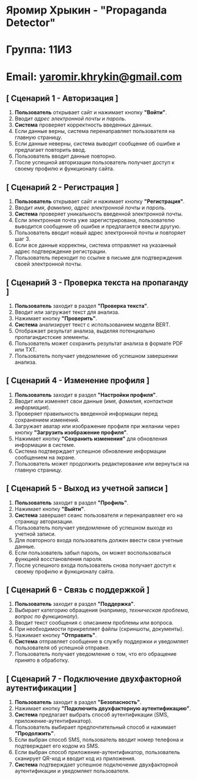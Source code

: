# Яромир Хрыкин - "Propaganda Detector"
# Группа: 11И3
# Email: yaromir.khrykin@gmail.com

## [ Сценарий 1 - Авторизация ]

1. **Пользователь** открывает сайт и нажимает кнопку **"Войти"**.
2. Вводит *адрес электронной почты* и *пароль*.
3. **Система** проверяет корректность введенных данных.
4. Если данные верны, система перенаправляет пользователя на главную страницу.
5. Если данные неверны, система выводит сообщение об ошибке и предлагает повторить ввод.
6. Пользователь вводит данные повторно.
7. После успешной авторизации пользователь получает доступ к своему профилю и функционалу сайта.

## [ Сценарий 2 - Регистрация ]

1. **Пользователь** открывает сайт и нажимает кнопку **"Регистрация"**.
2. Вводит *имя*, *фамилию*, *адрес электронной почты* и *пароль*.
3. **Система** проверяет уникальность введенной электронной почты.
4. Если электронная почта уже зарегистрирована, пользователю выводится сообщение об ошибке и предлагается ввести другую.
5. Пользователь вводит новый адрес электронной почты и повторяет шаг 3.
6. Если все данные корректны, система отправляет на указанный адрес подтверждение регистрации.
7. Пользователь переходит по ссылке в письме для подтверждения своей электронной почты.

## [ Сценарий 3 - Проверка текста на пропаганду ]

1. **Пользователь** заходит в раздел **"Проверка текста"**.
2. Вводит или загружает текст для анализа.
3. Нажимает кнопку **"Проверить"**.
4. **Система** анализирует текст с использованием модели BERT.
5. Отображает результат анализа, выделяя потенциально пропагандистские элементы.
6. Пользователь может сохранить результат анализа в формате PDF или TXT.
7. Пользователь получает уведомление об успешном завершении анализа.

## [ Сценарий 4 - Изменение профиля ]

1. **Пользователь** заходит в раздел **"Настройки профиля"**.
2. Вводит или изменяет свои данные (*имя*, *фамилия*, *контактная информация*).
3. Проверяет правильность введенной информации перед сохранением изменений.
4. Загружает аватар или изображение профиля при желании через кнопку **"Загрузить изображение профиля"**.
5. Нажимает кнопку **"Сохранить изменения"** для обновления информации в системе.
6. Система подтверждает успешное обновление информации сообщением на экране.
7. Пользователь может продолжить редактирование или вернуться на главную страницу.

## [ Сценарий 5 - Выход из учетной записи ]

1. **Пользователь** заходит в раздел **"Профиль"**.
2. Нажимает кнопку **"Выйти"**.
3. **Система** завершает сеанс пользователя и перенаправляет его на страницу авторизации.
4. Пользователь получает уведомление об успешном выходе из учетной записи.
5. Для повторного входа пользователь должен ввести свои учетные данные.
6. Если пользователь забыл пароль, он может воспользоваться функцией восстановления пароля.
7. После успешного входа пользователь снова получает доступ к своему профилю и функционалу сайта.

## [ Сценарий 6 - Связь с поддержкой ]

1. **Пользователь** заходит в раздел **"Поддержка"**.
2. Выбирает категорию обращения (например, *техническая проблема*, *вопрос по функционалу*).
3. Вводит текст сообщения с описанием проблемы или вопроса.
4. При необходимости прикрепляет файлы (скриншоты, документы).
5. Нажимает кнопку **"Отправить"**.
6. **Система** отправляет сообщение в службу поддержки и уведомляет пользователя об успешной отправке.
7. Пользователь получает уведомление о том, что его обращение принято в обработку.

## [ Сценарий 7 - Подключение двухфакторной аутентификации ]

1. **Пользователь** заходит в раздел **"Безопасность"**.
2. Нажимает кнопку **"Подключить двухфакторную аутентификацию"**.
3. **Система** предлагает выбрать способ аутентификации (SMS, приложение-аутентификатор).
4. Пользователь выбирает предпочтительный способ и нажимает **"Продолжить"**.
5. Если выбран способ SMS, пользователь вводит номер телефона и подтверждает его кодом из SMS.
6. Если выбран способ приложение-аутентификатор, пользователь сканирует QR-код и вводит код из приложения.
7. **Система** подтверждает успешное подключение двухфакторной аутентификации и уведомляет пользователя.
